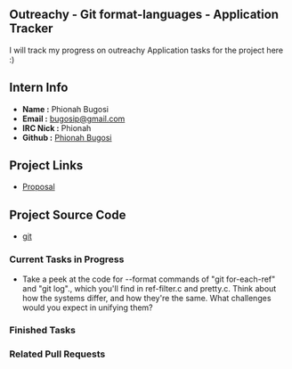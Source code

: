 ## Outreachy - Git format-languages - Application Tracker

I will track my progress on outreachy Application tasks for the project here :)


## Intern Info

+ **Name :** Phionah Bugosi <br />
+ **Email :** bugosip@gmail.com <br />
+ **IRC Nick :** Phionah <br />
+ **Github :** [Phionah Bugosi](https://github.com/bugosiphionah)


## Project Links

+ [Proposal](https://github.com/bugosiphionah/git-format-laguages/blob/master/proposal.md)

## Project Source Code

+ [git](https://github.com/bugosiphionah/git)

### Current Tasks in Progress

+ Take a peek at the code for  --format commands of "git for-each-ref" and "git
  log"., which you'll find in ref-filter.c and pretty.c. Think about how the systems differ, and how they're
  the same. What challenges would you expect in unifying them?

### Finished Tasks

### Related Pull Requests

